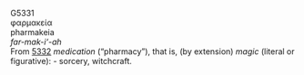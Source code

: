 <body>
  <p>G5331<br>  φαρμακεία  <br> pharmakeia  <br><i>far-mak-i‘-ah </i><br>From <a href="g5332.htm">5332</a>  <i>medication</i> (“pharmacy”), that is, (by extension) <i>magic</i> (literal or figurative): - sorcery, witchcraft.<br></p>
 </body>